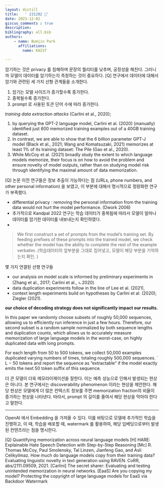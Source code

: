 ```yaml
---
layout: distill
title:   ' 231202 🚀' 
date: 2023-12-02
giscus_comments : true
description: 
bibliography: all.bib
authors: 
    - name: Bumjin Park
      affiliations:
        name: KAIST

---
```



암기하는 것은 privacy 를 침해하며 문장의 퀄리티를 낮추며, 공정성을 해친다. 
그러니까 모델이 데이터를 암기하는지 측정하는 것이 중요하다. [Q] 연구에서 데이터에 대해서 암기와 관련된 세 가지 선형 관계들을 소개한다. 

1. 암기는 모델 사이즈가 증가할수록 증가한다. 
2. 중복될수록 증가한다. 
3. prompt 로 사용된 토큰 단어 수에 따라 증가한다. 


*training data extraction attacks* (Carlini et al., 2020);
1. by querying the GPT-2 language model, Carlini et al. (2020) (manually) identified just 600 memorized training examples out of a 40GB training dataset.
2. In contrast, we are able to show that the 6 billion parameter GPT-J model (Black et al., 2021; Wang and Komatsuzaki, 2021) memorizes at least 1% of its training dataset: The Pile (Gao et al., 2020).
3. While McCoy et al. (2021) broadly study the extent to which language models memorize, their focus is on how to avoid the problem and ensure novelty of model outputs, rather than on studying model risk through identifying the maximal amount of data memorization.

[Q] 논문 이전 연구들은 정보 추출이 가능하다는 점 (URLs, phone numbers, and other personal information) 을 보였고, 이 부분에 대해서 명시적으로 정량화한 연구가 부족했다. 


* differential privacy : removing the personal information from the training data would not hurt the model performance. (Dwork 2006)
* 추가적으로 Kandpal 2022 연구는 학습 데이터가 중복됨에 따라서 모델이 얼마나 데이터를 암기한 데이터를 내보내는지 확인하였다. 
* 

> We first construct a set of prompts from the model’s training set. By feeding prefixes of these prompts into the trained model, we check whether the model has the ability to complete the rest of the example verbatim. (학습데이터의 앞부분을 그대로 집어넣고, 모델이 해당 부분을 기억하는지 확인. )

몇 가지 연결된 선행 연구들 

* our analysis on model scale is informed by preliminary experiments in (Zhang et al., 2017; Carlini et al., ㄴ2020)
* data duplication experiments follow in the line of Lee et al. (2021),
* context length experiments build on hypotheses by Carlini et al. (2020); Ziegler (2021).


**our choice of decoding strategy does not significantly impact our results.**


In this paper we randomly choose subsets of roughly 50,000 sequences, allowing us to efficiently run inference in just a few hours.
Therefore, our second subset is a random sample normalized by both sequence lengths and duplication counts, which allows us to accurately measure memorization of large language models in the worst-case, on highly duplicated data with long prompts.

For each length from 50 to 500 tokens, we collect 50,000 examples duplicated varying numbers of times, totaling roughly 500,000 sequences. ` L − 50 tokens and report the sequence as “extractable” if the model exactly emits the next 50
token suffix of this sequence.


더 큰 모델이 더욱 메모라이제이션을 잘한다. 이는 예측 성능으로 인해서 발생되는 현상은 아니다.
본 연구에서는 discoverability phenomenon 이라는 현상을 제안한다. 해당 현상은 모델에게 더 많은 컨텍스트 정보를 주면 memorization fraction의 비율이 증가하는 현상을 나타낸다. 따라서, prompt 의 길이를 줄여서 해당 현상을 막아야 한다고 말한다. 

---

OpenAI 에서 Embedding 을 가져올 수 있다. 이를 바탕으로 모델에 추가적인 학습을 진행하고, 이 때, 학습을 배포할 때, watermark 를 활용하여, 해당 임베딩으로부터 발생된 컨텐츠라는 점을 명시한다. 


[Q] Quantifying memorization across neural language models 
[H] HARE: Explainable Hate Speech Detection with Step-by-Step Reasoning
[Mc] R. Thomas McCoy, Paul Smolensky, Tal Linzen, Jianfeng Gao, and Asli Celikyilmaz. How much do language models copy from their training data? Evaluating linguistic novelty in text generation using RAVEN. CoRR, abs/2111.09509, 2021.
[Carlini] The secret sharer: Evaluating and testing unintended memorization in neural networks.
[EaaS] Are you copying my model? Protecting the copyright of large language models for EaaS via Backdoor Watermark 